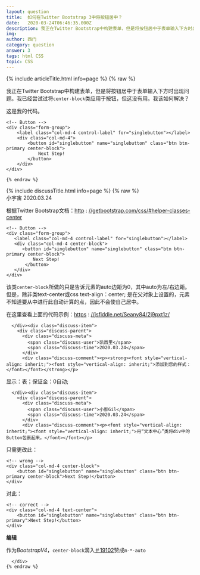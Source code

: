 ```yaml
---
layout: question
title:  如何在Twitter Bootstrap 3中将按钮居中？
date:   2020-03-24T06:46:35.000Z
description: 我正在Twitter Bootstrap中构建表单，但是将按钮居中于表单输入下方时出现问题。我已经尝试过将center-block类应用于按钮，但这没有用...
img: 
author: 西门
category: question
answer: 3
tags: html CSS
topic: CSS
---
```

<div class="article-root">
  <div class="article">
    {% include articleTitle.html info=page %}
    {% raw %}
    <div class="article-content"><p><font style="vertical-align: inherit;"><font style="vertical-align: inherit;">我正在Twitter Bootstrap中构建表单，但是将按钮居中于表单输入下方时出现问题。</font><font style="vertical-align: inherit;">我已经尝试过将</font></font><code>center-block</code><font style="vertical-align: inherit;"><font style="vertical-align: inherit;">类应用于按钮，但这没有用。</font><font style="vertical-align: inherit;">我该如何解决？</font></font></p>

<p><font style="vertical-align: inherit;"><font style="vertical-align: inherit;">这是我的代码。</font></font></p>

<pre><code>&lt;!-- Button --&gt;<font></font>
&lt;div class="form-group"&gt;<font></font>
    &lt;label class="col-md-4 control-label" for="singlebutton"&gt;&lt;/label&gt;<font></font>
    &lt;div class="col-md-4"&gt;<font></font>
        &lt;button id="singlebutton" name="singlebutton" class="btn btn-primary center-block"&gt;<font></font>
            Next Step!<font></font>
        &lt;/button&gt;<font></font>
    &lt;/div&gt;<font></font>
&lt;/div&gt;<font></font>
</code></pre></div>
    {% endraw %}
  </div>

  <div class="discuss-wrapper">
    {% include discussTitle.html info=page %}
    {% raw %}
    <div class="discuss-item">
        <div class="discuss-parent">
          <div class="discuss-meta">
            <span class="discuss-user">小宇宙</span>
            <span class="discuss-time">2020.03.24</span>
          </div>
          <div class="discuss-comment"><p><font style="vertical-align: inherit;"><font style="vertical-align: inherit;">根据Twitter Bootstrap文档：</font><a href="http://getbootstrap.com/css/#helper-classes-center" rel="noreferrer"><font style="vertical-align: inherit;">http</font></a><font style="vertical-align: inherit;"> : </font></font><a href="http://getbootstrap.com/css/#helper-classes-center" rel="noreferrer"><font style="vertical-align: inherit;"><font style="vertical-align: inherit;">//getbootstrap.com/css/#helper-classes-center</font></font></a></p>

<pre><code>&lt;!-- Button --&gt;<font></font>
&lt;div class="form-group"&gt;<font></font>
   &lt;label class="col-md-4 control-label" for="singlebutton"&gt;&lt;/label&gt;<font></font>
   &lt;div class="col-md-4 center-block"&gt;<font></font>
      &lt;button id="singlebutton" name="singlebutton" class="btn btn-primary center-block"&gt;<font></font>
          Next Step!<font></font>
       &lt;/button&gt;<font></font>
   &lt;/div&gt;  <font></font>
&lt;/div&gt;<font></font>
</code></pre>

<p><font style="vertical-align: inherit;"><font style="vertical-align: inherit;">该类</font></font><code>center-block</code><font style="vertical-align: inherit;"><font style="vertical-align: inherit;">所做的只是告诉元素的auto边距为0，其中auto为左/右边距。</font><font style="vertical-align: inherit;">但是，除非类text-center或css text-align：center; </font><font style="vertical-align: inherit;">是在父对象上设置的，元素不知道要从中进行此自动计算的点，因此不会使自己居中。</font></font></p>

<p><font style="vertical-align: inherit;"><font style="vertical-align: inherit;">在这里查看上面的代码示例：</font><a href="https://jsfiddle.net/Seany84/2j9pxt1z/" rel="noreferrer"><font style="vertical-align: inherit;">https</font></a><font style="vertical-align: inherit;"> : </font></font><a href="https://jsfiddle.net/Seany84/2j9pxt1z/" rel="noreferrer"><font style="vertical-align: inherit;"><font style="vertical-align: inherit;">//jsfiddle.net/Seany84/2j9pxt1z/</font></font></a></p></div>
        </div>
        
      </div><div class="discuss-item">
        <div class="discuss-parent">
          <div class="discuss-meta">
            <span class="discuss-user">凯西里</span>
            <span class="discuss-time">2020.03.24</span>
          </div>
          <div class="discuss-comment"><p><strong><font style="vertical-align: inherit;"><font style="vertical-align: inherit;">添加到您的样式：</font></font></strong></p>

<p><font style="vertical-align: inherit;"><font style="vertical-align: inherit;">显示：表；</font><font style="vertical-align: inherit;">保证金：0自动;</font></font></p></div>
        </div>
        
      </div><div class="discuss-item">
        <div class="discuss-parent">
          <div class="discuss-meta">
            <span class="discuss-user">小胖Gil</span>
            <span class="discuss-time">2020.03.24</span>
          </div>
          <div class="discuss-comment"><p><font style="vertical-align: inherit;"><font style="vertical-align: inherit;">用“文本中心”类将div中的Button包裹起来。</font></font></p>

<p><font style="vertical-align: inherit;"><font style="vertical-align: inherit;">只需更改此：</font></font></p>

<pre><code>&lt;!-- wrong --&gt;<font></font>
&lt;div class="col-md-4 center-block"&gt;<font></font>
    &lt;button id="singlebutton" name="singlebutton" class="btn btn-primary center-block"&gt;Next Step!&lt;/button&gt;<font></font>
&lt;/div&gt;<font></font>
</code></pre>

<p><font style="vertical-align: inherit;"><font style="vertical-align: inherit;">对此： </font></font></p>

<pre><code>&lt;!-- correct --&gt;<font></font>
&lt;div class="col-md-4 text-center"&gt; <font></font>
    &lt;button id="singlebutton" name="singlebutton" class="btn btn-primary"&gt;Next Step!&lt;/button&gt; <font></font>
&lt;/div&gt;<font></font>
</code></pre>

<p><strong><font style="vertical-align: inherit;"><font style="vertical-align: inherit;">编辑</font></font></strong></p>

<p><font style="vertical-align: inherit;"><font style="vertical-align: inherit;">作为</font></font><em><font style="vertical-align: inherit;"><font style="vertical-align: inherit;">BootstrapV4</font></font></em><font style="vertical-align: inherit;"><font style="vertical-align: inherit;">，</font></font><code>center-block</code><font style="vertical-align: inherit;"><font style="vertical-align: inherit;">滴入</font></font><a href="https://github.com/twbs/bootstrap/pull/19102" rel="noreferrer" title="＃19102"><font style="vertical-align: inherit;"><font style="vertical-align: inherit;">＃19102</font></font></a><font style="vertical-align: inherit;"><font style="vertical-align: inherit;">赞成</font></font><code>m-*-auto</code></p></div>
        </div>
        
      </div>
    {% endraw %}
  </div>
<div>
